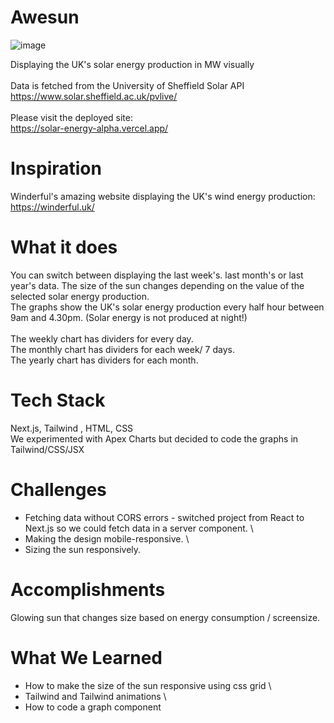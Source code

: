 # Awesun

![image](https://github.com/SaraThampi/Solar-Energy/assets/128574441/f0a8c261-d52d-46ca-bb75-1b53c3141696)

Displaying the UK's solar energy production in MW visually \
<br />
Data is fetched from the University of Sheffield Solar API \
https://www.solar.sheffield.ac.uk/pvlive/ \
<br />
Please visit the deployed site: \
https://solar-energy-alpha.vercel.app/

# Inspiration
Winderful's amazing website displaying the UK's wind energy production: \
https://winderful.uk/

# What it does
You can switch between displaying the last week's. last month's or last year's data.
The size of the sun changes depending on the value of the selected solar energy production. \
The graphs show the UK's solar energy production every half hour between 9am and 4.30pm. (Solar energy is not produced at night!) \
<br />
The weekly chart has dividers for every day. \
The monthly chart has dividers for each week/ 7 days. \
The yearly chart has dividers for each month.

# Tech Stack
Next.js, Tailwind , HTML, CSS \
We experimented with Apex Charts but decided to code the graphs in Tailwind/CSS/JSX

# Challenges
- Fetching data without CORS errors - switched project from React to Next.js so we could fetch data in a server component. \
- Making the design mobile-responsive. \
- Sizing the sun responsively.

# Accomplishments
Glowing sun that changes size based on energy consumption / screensize.

# What We Learned
- How to make the size of the sun responsive using css grid \
- Tailwind and Tailwind animations \
- How to code a graph component
